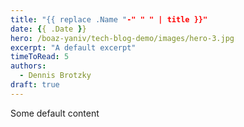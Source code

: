 ```yaml
---
title: "{{ replace .Name "-" " " | title }}"
date: {{ .Date }}
hero: /boaz-yaniv/tech-blog-demo/images/hero-3.jpg
excerpt: "A default excerpt"
timeToRead: 5
authors:
  - Dennis Brotzky
draft: true
---
```


Some default content
